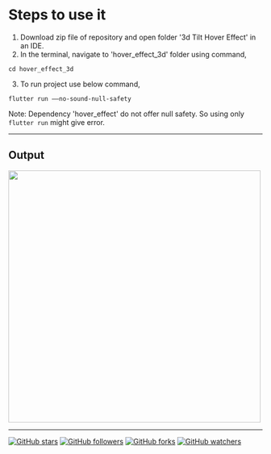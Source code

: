 # Steps to use it

1. Download zip file of repository and open folder '3d Tilt Hover Effect' in an IDE.
2. In the terminal, navigate to 'hover_effect_3d' folder using command,
```
cd hover_effect_3d
```

3. To run project use below command,
```
flutter run ––no-sound-null-safety
```

Note: Dependency 'hover_effect' do not offer null safety. So using only ```flutter run``` might give error.

---
## Output
<img src="https://user-images.githubusercontent.com/62079355/123298892-97ffb500-d536-11eb-8c4c-a996c1e89bf8.gif" height=500, width=500>

--- 
[![GitHub stars](https://img.shields.io/github/stars/Ritik-Saxena/Design_to_Code-Flutter?style=social)](https://github.com/Ritik-Saxena/ultimateflutter)
[![GitHub followers](https://img.shields.io/github/followers/Ritik-Saxena?label=Followers&style=social)](https://github.com/Ritik-Saxena?tab=followers)
[![GitHub forks](https://img.shields.io/github/forks/Ritik-Saxena/ultimateflutter?style=social)](https://github.com/Ritik-Saxena/ultimateflutter)
[![GitHub watchers](https://img.shields.io/github/watchers/Ritik-Saxena/ultimateflutter?style=social)](https://github.com/Ritik-Saxena/ultimateflutter)
